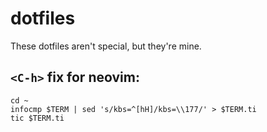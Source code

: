 # dotfiles
These dotfiles aren't special, but they're mine.

## `<C-h>` fix for neovim: 
```
cd ~
infocmp $TERM | sed 's/kbs=^[hH]/kbs=\\177/' > $TERM.ti
tic $TERM.ti
```

